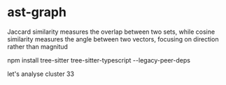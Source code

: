 # ast-graph

Jaccard similarity measures the overlap between two sets, while cosine similarity measures the angle between two vectors, focusing on direction rather than magnitud


npm install tree-sitter tree-sitter-typescript --legacy-peer-deps


let's analyse cluster 33 